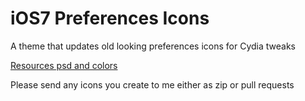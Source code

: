 iOS7 Preferences Icons
======================

A theme that updates old looking preferences icons for Cydia tweaks

[Resources psd and colors](https://dl.dropboxusercontent.com/u/3019777/resources/iOS7PreferencesIcons.zip)

Please send any icons you create to me either as zip or pull requests

